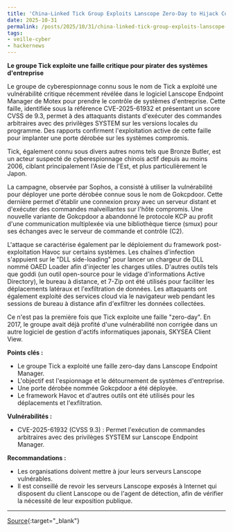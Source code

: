 ```yaml
---
title: 'China-Linked Tick Group Exploits Lanscope Zero-Day to Hijack Corporate Systems'
date: 2025-10-31
permalink: /posts/2025/10/31/china-linked-tick-group-exploits-lanscope-zero-day-to-hijack-corporate-systems/
tags:
- veille-cyber
- hackernews
---
```

**Le groupe Tick exploite une faille critique pour pirater des systèmes d'entreprise**

Le groupe de cyberespionnage connu sous le nom de Tick a exploité une vulnérabilité critique récemment révélée dans le logiciel Lanscope Endpoint Manager de Motex pour prendre le contrôle de systèmes d'entreprise. Cette faille, identifiée sous la référence CVE-2025-61932 et présentant un score CVSS de 9.3, permet à des attaquants distants d'exécuter des commandes arbitraires avec des privilèges SYSTEM sur les versions locales du programme. Des rapports confirment l'exploitation active de cette faille pour implanter une porte dérobée sur les systèmes compromis.

Tick, également connu sous divers autres noms tels que Bronze Butler, est un acteur suspecté de cyberespionnage chinois actif depuis au moins 2006, ciblant principalement l'Asie de l'Est, et plus particulièrement le Japon.

La campagne, observée par Sophos, a consisté à utiliser la vulnérabilité pour déployer une porte dérobée connue sous le nom de Gokcpdoor. Cette dernière permet d'établir une connexion proxy avec un serveur distant et d'exécuter des commandes malveillantes sur l'hôte compromis. Une nouvelle variante de Gokcpdoor a abandonné le protocole KCP au profit d'une communication multiplexée via une bibliothèque tierce (smux) pour ses échanges avec le serveur de commande et contrôle (C2).

L'attaque se caractérise également par le déploiement du framework post-exploitation Havoc sur certains systèmes. Les chaînes d'infection s'appuient sur le "DLL side-loading" pour lancer un chargeur de DLL nommé OAED Loader afin d'injecter les charges utiles. D'autres outils tels que goddi (un outil open-source pour le vidage d'informations Active Directory), le bureau à distance, et 7-Zip ont été utilisés pour faciliter les déplacements latéraux et l'exfiltration de données. Les attaquants ont également exploité des services cloud via le navigateur web pendant les sessions de bureau à distance afin d'exfiltrer les données collectées.

Ce n'est pas la première fois que Tick exploite une faille "zero-day". En 2017, le groupe avait déjà profité d'une vulnérabilité non corrigée dans un autre logiciel de gestion d'actifs informatiques japonais, SKYSEA Client View.

**Points clés :**
*   Le groupe Tick a exploité une faille zero-day dans Lanscope Endpoint Manager.
*   L'objectif est l'espionnage et le détournement de systèmes d'entreprise.
*   Une porte dérobée nommée Gokcpdoor a été déployée.
*   Le framework Havoc et d'autres outils ont été utilisés pour les déplacements et l'exfiltration.

**Vulnérabilités :**
*   CVE-2025-61932 (CVSS 9.3) : Permet l'exécution de commandes arbitraires avec des privilèges SYSTEM sur Lanscope Endpoint Manager.

**Recommandations :**
*   Les organisations doivent mettre à jour leurs serveurs Lanscope vulnérables.
*   Il est conseillé de revoir les serveurs Lanscope exposés à Internet qui disposent du client Lanscope ou de l'agent de détection, afin de vérifier la nécessité de leur exposition publique.

---
[Source](https://thehackernews.com/2025/10/china-linked-tick-group-exploits.html){:target="_blank"}
